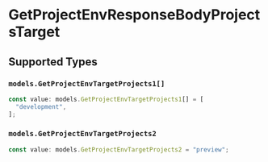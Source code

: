 # GetProjectEnvResponseBodyProjectsTarget


## Supported Types

### `models.GetProjectEnvTargetProjects1[]`

```typescript
const value: models.GetProjectEnvTargetProjects1[] = [
  "development",
];
```

### `models.GetProjectEnvTargetProjects2`

```typescript
const value: models.GetProjectEnvTargetProjects2 = "preview";
```

